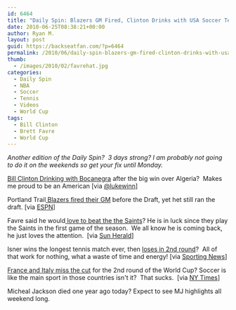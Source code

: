 ```yaml
---
id: 6464
title: "Daily Spin: Blazers GM Fired, Clinton Drinks with USA Soccer Team, Favre love to beat Saints"
date: 2010-06-25T08:38:21+00:00
author: Ryan M.
layout: post
guid: https://backseatfan.com/?p=6464
permalink: /2010/06/daily-spin-blazers-gm-fired-clinton-drinks-with-usa-soccer-team-favre-love-to-beat-saints/
thumb:
  - /images/2010/02/favrehat.jpg
categories:
  - Daily Spin
  - NBA
  - Soccer
  - Tennis
  - Videos
  - World Cup
tags:
  - Bill Clinton
  - Brett Favre
  - World Cup
---
```


<div class="entry">
  <p>
    <em>Another edition of the Daily Spin?  3 days strong? I am probably not going to do it on the weekends so get your fix until Monday.</em>
  </p>

  <p>
    <a href="http://twitpic.com/1zl4j1">Bill Clinton Drinking with Bocanegra</a> after the big win over Algeria?  Makes me proud to be an American [via <a href="http://twitpic.com/1zl4j1">@lukewinn</a>]
  </p>

  <p>
    Portland Trail<a href="http://sports.espn.go.com/nba/news/story?id=5325352"> Blazers fired their GM</a> before the Draft, yet het still ran the draft. [via <a href="http://sports.espn.go.com/nba/news/story?id=5325352">ESPN</a>]
  </p>

  <p>
    Favre said he would<a href="http://www.sunherald.com/2010/06/24/2286860/favre-still-mulling-a-return-for.html"> love to beat the the Saints</a>? He is in luck since they play the Saints in the first game of the season.  We all know he is coming back, he just loves the attention.  [via <a href="http://www.sunherald.com/2010/06/24/2286860/favre-still-mulling-a-return-for.html">Sun Herald</a>]
  </p>

  <p>
    Isner wins the longest tennis match ever, then <a href="http://www.sportingnews.com/tennis/article/2010-06-25/marathon-man-isner-loses-2nd-round-wimbledon">loses in 2nd round</a>?  All of that work for nothing, what a waste of time and energy! [via <a href="http://www.sportingnews.com/tennis/article/2010-06-25/marathon-man-isner-loses-2nd-round-wimbledon">Sporting News</a>]
  </p>

  <p>
    <a href="http://www.nytimes.com/2010/06/25/sports/soccer/25italydemise.html?src=mv">France and Italy miss the cut</a> for the 2nd round of the World Cup? Soccer is like the main sport in those countries isn't it?  That sucks.  [via <a href="http://www.nytimes.com/2010/06/25/sports/soccer/25italydemise.html?src=mv">NY Times</a>]
  </p>

  <p>
    Micheal Jackson died one year ago today? Expect to see MJ highlights all weekend long.
  </p>

  <p>
  </p>
</div>
